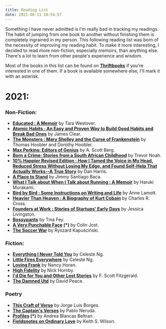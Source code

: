 ```yaml
---
title: Reading List
date: 2021-06-11 10:54:57
---
```


Something I have never admitted is I'm really bad in tracking my readings. The habit of jumping from one book to another without finishing them is completely ingrained in my person. This following reading list was born of the necessity of improving my reading habit. To make it more interesting, I decided to read more non-fiction, especially memoirs, than anything else. There's a lot to learn from other people's experience and wisdom.

Most of the books in this list can be found on **[Thriftbooks](https://www.thriftbooks.com/)** if you're interested in one of them. If a book is available somewhere else, I'll mark it with an asterisk.

# 2021:

### Non-Fiction:

* **[Educated : A Memoir](https://www.thriftbooks.com/w/educated-a-memoir_tara-westover/14572273/?resultid=9161f32e-98d3-49ff-a6df-444238c4fd56#edition=15455721&idiq=27363333)** by Tara Westover.
* **[Atomic Habits : An Easy and Proven Way to Build Good Habits and Break Bad Ones](https://www.thriftbooks.com/w/atomic-habits-an-easy--proven-way-to-build-good-habits--break-bad-ones_james-clear/19493521/#edition=20707871&idiq=29636095)** by James Clear.
* **[The Monsters : Mary Shelley and the Curse of Frankenstein](https://www.thriftbooks.com/w/the-monsters-mary-shelley-and-the-curse-of-frankenstein_thomas-hoobler_dorothy-hoobler/558366/?resultid=228bde4b-d1d6-4cbb-a7f9-993b3e49b731#edition=4503586&idiq=3369781)** by  Thomas Hoobler and Dorothy Hoobler.
* **[Max Perkins: Editors of Genius](https://www.thriftbooks.com/w/max-perkins-editor-of-genius_a-scott-berg/332309/?resultid=ebb76340-8a77-4117-b167-6cad33d8a316#edition=11158144&idiq=28437939)** by A. Scott Berg.
* **[Born a Crime: Stories from a South African Childhood](https://www.thriftbooks.com/w/born-a-crime-stories-from-a-south-african-childhood_trevor-noah/11612812/?resultid=b70fdf5a-003b-4f01-83d6-47a22556fc3e#edition=11183807&idiq=18657869)** by Trevor Noah.
* **[10% Happier Revised Edition : How I Tamed the Voice in My Head, Reduced Stress Without Losing My Edge, and Found Self-Help That Actually Works--A True Story](https://www.thriftbooks.com/w/10-happier-how-i-tamed-the-voice-in-my-head-reduced-stress-without-losing-my-edge-and-found-self-help-that-actually-works--a-true-story_dan---harris/3223663/?resultid=3fb53804-2d94-41e8-aac6-8a31eb086bfa#edition=20967867&idiq=32833668)** by Dan Harris.
* **[A Place to Stand](https://www.thriftbooks.com/w/a-place-to-stand-the-making-of-a-poet_jimmy-santiago-baca/250907/?resultid=b1867e5d-2244-4021-bdf3-d3fdb087ef4e#edition=3801056&idiq=6470024)** by Jimmy Santiago Baca.
* **[What I Talk about When I Talk about Running : A Memoir](https://www.thriftbooks.com/w/what-i-talk-about-when-i-talk-about-running_haruki-murakami/261245/?resultid=0239453d-a432-4b7d-942a-41a2410bec01#edition=5182153&idiq=3965084)** by Haruki Murakami.
* **[Bird by Bird : Some Instructions on Writing and Life](https://www.thriftbooks.com/w/bird-by-bird-some-instructions-on-writing-and-life-by-anne-lamott/250013/?resultid=9d8d81d7-3d66-4b54-93ca-849882d24820#edition=2381928&idiq=3481488)** by Anne Lamott.
* **[Heavier Than Heaven : A Biography of Kurt Cobain](https://www.thriftbooks.com/w/heavier-than-heaven-a-biography-of-kurt-cobain_charles-r-cross/252868/?resultid=3ad0e655-feb8-461c-a69e-f443cae07b4f#edition=20896102&idiq=32136087)** by Charles R. Cross.
* **[Founders at Work : Stories of Startups' Early Days](https://www.thriftbooks.com/w/founders-at-work-stories-of-startups-early-days_jessica-livingston/272931/?resultid=a3b6c2d7-112e-41f3-9531-85fbedd47237#edition=5219228&idiq=7108276)** by Jessica Livingston.
* **[Bossypants](https://www.thriftbooks.com/w/bossypants_tina-fey/248832/?resultid=92031018-49d7-4e7b-a277-3b62123f9975#edition=6230069&idiq=1403850)** by Tina Fey.
* **[A Very Punchable Face](https://www.amazon.com/Very-Punchable-Face-Memoir/dp/1101906324/ref=sr_1_1?keywords=colin+jost&qid=1623392968&sr=8-1) (*)** by Colin Jost.
* **[The Soccer War](https://www.thriftbooks.com/w/wojna-futbolowa_ryszard-kapuciski/309602/?resultid=b3d378e6-10d3-4949-be41-c4a945f7c3af#edition=2270942&idiq=2126242)** by Ryszard Kapuściński.

### Fiction:
* **[Everything I Never Told You](https://www.thriftbooks.com/w/everything-i-never-told-you_celeste-ng/3150109/#edition=8635339&idiq=8510353)** by Celeste Ng.
* **[Little Fires Everywhere](https://www.thriftbooks.com/w/little-fires-everywhere_celeste-ng/13868262/?resultid=488974d0-b0de-40da-96b2-6209b2fe4055#edition=22077000&idiq=33503380)** by Celeste Ng.
* **[Loving Frank](https://www.thriftbooks.com/w/loving-frank-by-nancy-horan/246479/?resultid=f2c0efd9-7b75-4712-b8c0-e08042b77565#edition=4404926&idiq=3631977)** by Nancy Horan.
* **[High Fidelity](https://www.thriftbooks.com/w/high-fidelity-by-nick-hornby/250122/?resultid=14a5cb6d-22de-4364-a8eb-ce154652dd02#edition=2315208&idiq=36168434)** by Nick Hornby.
* **[I'd Die for You and Other Lost Stories](https://www.thriftbooks.com/w/id-die-for-you-and-other-lost-stories_f-scott-fitzgerald/13550170/?resultid=de14bc7d-6491-4ea9-b090-aa131e74fedc#edition=18399694&idiq=33254785)** by F. Scott Fitzgerald.
* **[The Damned Utd](https://www.thriftbooks.com/w/the-damned-utd_david-peace/369493/#edition=4308659&idiq=3027285)** by David Peace.

### Poetry

* **[This Craft of Verse](https://www.thriftbooks.com/w/this-craft-of-verse_jorge-luis-borges/498108/?resultid=1e3f709e-5ace-4614-964f-320bc2440260#edition=4824239&idiq=10425919)** by Jorge Luis Borges.
* **[The Captain's Verses](https://www.thriftbooks.com/w/the-captains-verses-los-versos-del-capitan-a-new-directions-book/22059788/?resultid=d0ac8ec2-e529-494d-a7ff-ac7913eea244#isbn=B0006C4KHQ&edition=58393953)** by Pablo Neruda.
* **[Profiles](http://www.andreabeltran.com/chapbook/profiles-a-chapbook) (*)** by Andrea Blancas Beltran.
* **[Fieldsnotes on Ordinary Love](https://www.thriftbooks.com/w/field-notes-on-ordinary-love_keith-s-wilson/19687195/#edition=20909065&idiq=32592418)** by Keith S. Wilson.
